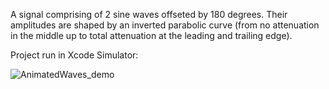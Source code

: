 A signal comprising of 2 sine waves offseted by 180 degrees. 
Their amplitudes are shaped by an inverted parabolic curve (from no attenuation in the middle up to total attenuation at the leading and trailing edge).

Project run in Xcode Simulator:

![AnimatedWaves_demo](https://github.com/user-attachments/assets/e9922eed-9ed1-419d-b477-06b445a9b15e)

